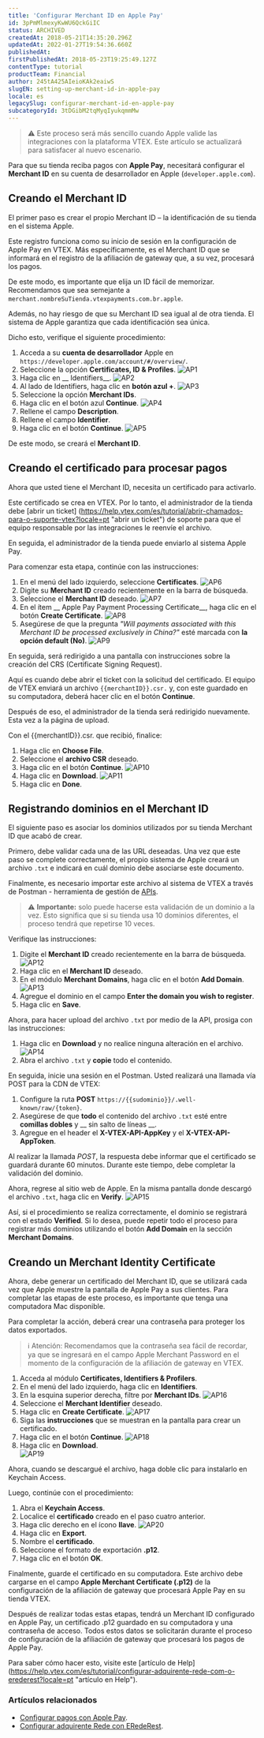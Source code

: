 ```yaml
---
title: 'Configurar Merchant ID en Apple Pay'
id: 3pPmMlmexyKwWU6QckGiIC
status: ARCHIVED
createdAt: 2018-05-21T14:35:20.296Z
updatedAt: 2022-01-27T19:54:36.660Z
publishedAt: 
firstPublishedAt: 2018-05-23T19:25:49.127Z
contentType: tutorial
productTeam: Financial
author: 245tA425AIeioKAk2eaiwS
slugEN: setting-up-merchant-id-in-apple-pay
locale: es
legacySlug: configurar-merchant-id-en-apple-pay
subcategoryId: 3tDGibM2tqMyqIyukqmmMw
---
```


>⚠️ Este proceso será más sencillo cuando Apple valide las integraciones con la plataforma VTEX. Este artículo se actualizará para satisfacer al nuevo escenario.

Para que su tienda reciba pagos con __Apple Pay__, necesitará configurar el __Merchant ID__ en su cuenta de desarrollador en Apple (`developer.apple.com`). 

## Creando el Merchant ID

El primer paso es crear el propio Merchant ID – la identificación de su tienda en el sistema Apple. 

Este registro funciona como su inicio de sesión en la configuración de Apple Pay en VTEX. Más específicamente, es el Merchant ID que se informará en el registro de la afiliación de gateway que, a su vez, procesará los pagos.

De este modo, es importante que elija un ID fácil de memorizar. 
Recomendamos que sea semejante a `merchant.nombreSuTienda.vtexpayments.com.br.apple`.

Además, no hay riesgo de que su Merchant ID sea igual al de otra tienda. El sistema de Apple garantiza que cada identificación sea única.

Dicho esto, verifique el siguiente procedimiento:

1. Acceda a su __cuenta de desarrollador__ Apple en `https://developer.apple.com/account/#/overview/`.
2. Seleccione la opción __Certificates, ID & Profiles__.
![AP1](https://raw.githubusercontent.com/vtexdocs/help-center-content/refs/heads/main/docs/es/tutorials/Payments/Payment%20Settings/configurar-merchant-id-en-apple-pay_1.PNG)
3. Haga clic en __ Identifiers__.
 ![AP2](https://raw.githubusercontent.com/vtexdocs/help-center-content/refs/heads/main/docs/es/tutorials/Payments/Payment%20Settings/configurar-merchant-id-en-apple-pay_2.PNG)
4. Al lado de Identifiers, haga clic en __botón azul +__.
![AP3](https://raw.githubusercontent.com/vtexdocs/help-center-content/refs/heads/main/docs/es/tutorials/Payments/Payment%20Settings/configurar-merchant-id-en-apple-pay_3.PNG)
5. Seleccione la opción __Merchant IDs__.
6. Haga clic en el botón azul __Continue__.
![AP4](https://raw.githubusercontent.com/vtexdocs/help-center-content/refs/heads/main/docs/es/tutorials/Payments/Payment%20Settings/configurar-merchant-id-en-apple-pay_4.PNG)
7. Rellene el campo __Description__.
8. Rellene el campo __Identifier__.
9. Haga clic en el botón __Continue__.
![AP5](https://raw.githubusercontent.com/vtexdocs/help-center-content/refs/heads/main/docs/es/tutorials/Payments/Payment%20Settings/configurar-merchant-id-en-apple-pay_5.PNG) 

De este modo, se creará el __Merchant ID__. 

## Creando el certificado para procesar pagos

Ahora que usted tiene el Merchant ID, necesita un certificado para activarlo.   

Este certificado se crea en VTEX. Por lo tanto, el administrador de la tienda debe [abrir un ticket] (https://help.vtex.com/es/tutorial/abrir-chamados-para-o-suporte-vtex?locale=pt "abrir un ticket") de soporte para que el equipo responsable por las integraciones le reenvíe el archivo.

En seguida, el administrador de la tienda puede enviarlo al sistema Apple Pay.

Para comenzar esta etapa, continúe con las instrucciones:

1. En el menú del lado izquierdo, seleccione __Certificates__.
![AP6](https://raw.githubusercontent.com/vtexdocs/help-center-content/refs/heads/main/docs/es/tutorials/Payments/Payment%20Settings/configurar-merchant-id-en-apple-pay_6.PNG)
2. Digite su __Merchant ID__ creado recientemente en la barra de búsqueda.
3. Seleccione el __Merchant ID__ deseado.
![AP7](https://raw.githubusercontent.com/vtexdocs/help-center-content/refs/heads/main/docs/es/tutorials/Payments/Payment%20Settings/configurar-merchant-id-en-apple-pay_7.PNG)
4. En el ítem __ Apple Pay Payment Processing Certificate__, haga clic en el botón __Create Certificate__.
![AP8](https://raw.githubusercontent.com/vtexdocs/help-center-content/refs/heads/main/docs/es/tutorials/Payments/Payment%20Settings/configurar-merchant-id-en-apple-pay_8.PNG)
5. Asegúrese de que la pregunta *"Will payments associated with this Merchant ID be processed exclusively in China?"* esté marcada con __la opción default (No)__.
![AP9](https://raw.githubusercontent.com/vtexdocs/help-center-content/refs/heads/main/docs/es/tutorials/Payments/Payment%20Settings/configurar-merchant-id-en-apple-pay_9.PNG)

En seguida, será redirigido a una pantalla con instrucciones sobre la creación del CRS (Certificate Signing Request). 

Aquí es cuando debe abrir el ticket con la solicitud del certificado. El equipo de VTEX enviará un archivo `{{merchantID}}.csr.` y, con este guardado en su computadora, deberá hacer clic en el botón __Continue__.

Después de eso, el administrador de la tienda será redirigido nuevamente. Esta vez a la página de upload.

Con el {{merchantID}}.csr. que recibió, finalice:

1. Haga clic en __Choose File__.
2. Seleccione el __archivo CSR__ deseado.
3. Haga clic en el botón __Continue__.
![AP10](https://raw.githubusercontent.com/vtexdocs/help-center-content/refs/heads/main/docs/es/tutorials/Payments/Payment%20Settings/configurar-merchant-id-en-apple-pay_10.PNG)
4. Haga clic en __Download__.
![AP11](https://raw.githubusercontent.com/vtexdocs/help-center-content/refs/heads/main/docs/es/tutorials/Payments/Payment%20Settings/configurar-merchant-id-en-apple-pay_11.PNG)
5. Haga clic en __Done__.

## Registrando dominios en el Merchant ID
El siguiente paso es asociar los dominios utilizados por su tienda Merchant ID que acabó de crear.

Primero, debe validar cada una de las URL deseadas. Una vez que este paso se complete correctamente, el propio sistema de Apple creará un archivo `.txt` e indicará en cuál dominio debe asociarse este documento.

Finalmente, es necesario importar este archivo al sistema de VTEX a través de Postman - herramienta de gestión de [APIs](https://help.vtex.com/es/tutorial/introduccion-a-las-apis-vtex--3SjAqQ0BeUqu2ge8AiIkmW "APIs").

>⚠️ **Importante:** solo puede hacerse esta validación de un dominio a la vez. Esto significa que si su tienda usa 10 dominios diferentes, el proceso tendrá que repetirse 10 veces.

Verifique las instrucciones:

1. Digite el __Merchant ID__ creado recientemente en la barra de búsqueda.
![AP12](https://raw.githubusercontent.com/vtexdocs/help-center-content/refs/heads/main/docs/es/tutorials/Payments/Payment%20Settings/configurar-merchant-id-en-apple-pay_12.PNG)
2. Haga clic en el __Merchant ID__ deseado.
3. En el módulo __Merchant Domains__, haga clic en el botón __Add Domain__.
![AP13](https://raw.githubusercontent.com/vtexdocs/help-center-content/refs/heads/main/docs/es/tutorials/Payments/Payment%20Settings/configurar-merchant-id-en-apple-pay_13.PNG)
4. Agregue el dominio en el campo __Enter the domain you wish to register__.
5. Haga clic en __Save__.

Ahora, para hacer upload del archivo `.txt` por medio de la API, prosiga con las instrucciones:   

1. Haga clic en __Download__ y no realice ninguna alteración en el archivo.  
![AP14](https://raw.githubusercontent.com/vtexdocs/help-center-content/refs/heads/main/docs/es/tutorials/Payments/Payment%20Settings/configurar-merchant-id-en-apple-pay_14.PNG)
2. Abra el archivo `.txt` y __copie__ todo el contenido.

En seguida, inicie una sesión en el Postman. Usted realizará una llamada vía POST para la CDN de VTEX:  

1. Configure la ruta __POST__ `https://{{sudominio}}/.well-known/raw/{token}`.
2. Asegúrese de que __todo__ el contenido del archivo `.txt` esté entre __comillas dobles__ y __ sin salto de líneas __.
3. Agregue en el header el __X-VTEX-API-AppKey__ y el __X-VTEX-API-AppToken__.

Al realizar la llamada *POST*, la respuesta debe informar que el certificado se guardará durante 60 minutos. Durante este tiempo, debe completar la validación del dominio.

Ahora, regrese al sitio web de Apple. En la misma pantalla donde descargó el archivo `.txt`, haga clic en __Verify__.
![AP15](https://raw.githubusercontent.com/vtexdocs/help-center-content/refs/heads/main/docs/es/tutorials/Payments/Payment%20Settings/configurar-merchant-id-en-apple-pay_15.PNG)

Así, si el procedimiento se realiza correctamente, el dominio se registrará con el estado __Verified__. Si lo desea, puede repetir todo el proceso para registrar más dominios utilizando el botón __Add Domain__ en la sección __Merchant Domains__.

## Creando un Merchant Identity Certificate

Ahora, debe generar un certificado del Merchant ID, que se utilizará cada vez que Apple muestre la pantalla de Apple Pay a sus clientes. Para completar las etapas de este proceso, es importante que tenga una computadora Mac disponible.

Para completar la acción, deberá crear una contraseña para proteger los datos exportados.

>ℹ️ Atención: Recomendamos que la contraseña sea fácil de recordar, ya que se ingresará en el campo Apple Merchant Password en el momento de la configuración de la afiliación de gateway en VTEX.

1. Acceda al módulo __Certificates, Identifiers & Profilers__.
2. En el menú del lado izquierdo, haga clic en __Identifiers__.
3. En la esquina superior derecha, filtre por __Merchant IDs__.
![AP16](https://raw.githubusercontent.com/vtexdocs/help-center-content/refs/heads/main/docs/es/tutorials/Payments/Payment%20Settings/configurar-merchant-id-en-apple-pay_16.PNG)
4. Seleccione el __Merchant Identifier__ deseado.
5. Haga clic en __Create Certificate__.
![AP17](https://raw.githubusercontent.com/vtexdocs/help-center-content/refs/heads/main/docs/es/tutorials/Payments/Payment%20Settings/configurar-merchant-id-en-apple-pay_17.PNG)
6. Siga las __instrucciones__ que se muestran en la pantalla para crear un certificado. 
7. Haga clic en el botón __Continue__.
![AP18](https://raw.githubusercontent.com/vtexdocs/help-center-content/refs/heads/main/docs/es/tutorials/Payments/Payment%20Settings/configurar-merchant-id-en-apple-pay_18.PNG)
8. Haga clic en __Download__.    
![AP19](https://raw.githubusercontent.com/vtexdocs/help-center-content/refs/heads/main/docs/es/tutorials/Payments/Payment%20Settings/configurar-merchant-id-en-apple-pay_19.PNG)

Ahora, cuando se descargué el archivo, haga doble clic para instalarlo en Keychain Access.

Luego, continúe con el procedimiento:

1. Abra el __Keychain Access__.
2. Localice el __certificado__ creado en el paso cuatro anterior.
3. Haga clic derecho en el ícono __llave__. ![AP20](https://raw.githubusercontent.com/vtexdocs/help-center-content/refs/heads/main/docs/es/tutorials/Payments/Payment%20Settings/configurar-merchant-id-en-apple-pay_20.PNG) 
4. Haga clic en __Export__.
5. Nombre el __certificado__.
6. Seleccione el formato de exportación __.p12__.
7. Haga clic en el botón __OK__.

Finalmente, guarde el certificado en su computadora. Este archivo debe cargarse en el campo __Apple Merchant Certificate (.p12)__ de la configuración de la afiliación de gateway que procesará Apple Pay en su tienda VTEX.

Después de realizar todas estas etapas, tendrá un Merchant ID configurado en Apple Pay, un certificado .p12 guardado en su computadora y una contraseña de acceso. Todos estos datos se solicitarán durante el proceso de configuración de la afiliación de gateway que procesará los pagos de Apple Pay.

Para saber cómo hacer esto, visite este [artículo de Help] (https://help.vtex.com/es/tutorial/configurar-adquirente-rede-com-o-erederest?locale=pt "artículo en Help").

### Artículos relacionados
- [Configurar pagos con Apple Pay](/pt/tutorial/configurar-pagamentos-com-apple-pay).
- [Configurar adquirente Rede con ERedeRest](/pt/tutorial/configurar-adquirente-rede-com-o-erederest).

